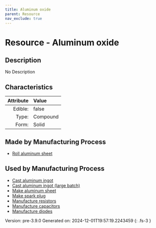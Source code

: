 ```yaml
---
title: Aluminum oxide
parent: Resource
nav_exclude: true
---
```

# Resource - Aluminum oxide

## Description
No Description

## Characteristics

| Attribute      | Value |
|--------:|:------|
|Edible:|false|
|Type:|Compound|
|Form:|Solid|
 
## Made by Manufacturing Process

- [Roll aluminum sheet](../process/roll-aluminum-sheet.html)

## Used by Manufacturing Process

- [Cast aluminum ingot](../process/cast-aluminum-ingot.html)
- [Cast aluminum ingot (large batch)](../process/cast-aluminum-ingot--large-batch-.html)
- [Make aluminum sheet](../process/make-aluminum-sheet.html)
- [Make spark plug](../process/make-spark-plug.html)
- [Manufacture resistors](../process/manufacture-resistors.html)
- [Manufacture capacitors](../process/manufacture-capacitors.html)
- [Manufacture diodes](../process/manufacture-diodes.html)


    

Version: pre-3.9.0 Generated on: 2024-12-01T19:57:19.2243459
{: .fs-3 }
